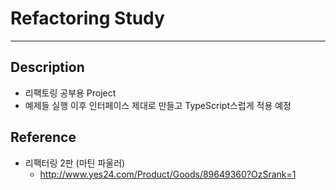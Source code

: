 # Refactoring Study

---

## Description

- 리팩토링 공부용 Project
- 예제들 실행 이후 인터페이스 제대로 만들고 TypeScript스럽게 적용 예정

## Reference

- 리팩터링 2판 (마틴 파울러)
  - http://www.yes24.com/Product/Goods/89649360?OzSrank=1
